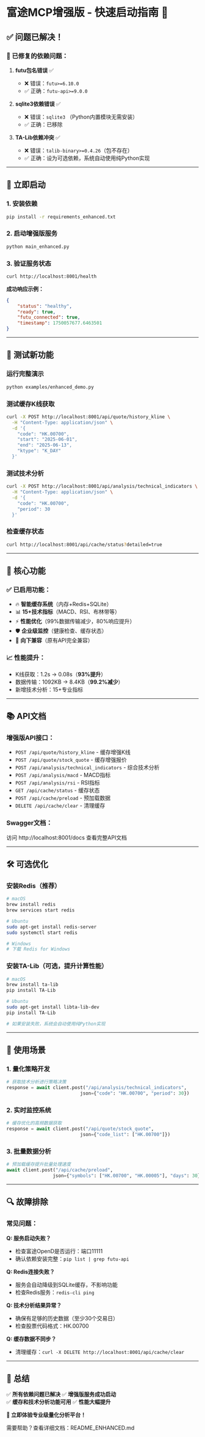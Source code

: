 # 富途MCP增强版 - 快速启动指南 🚀

## ✅ 问题已解决！

### 🔧 已修复的依赖问题：

1. **futu包名错误** ✅
   - ❌ 错误：`futu>=6.10.0` 
   - ✅ 正确：`futu-api>=9.0.0`

2. **sqlite3依赖错误** ✅  
   - ❌ 错误：`sqlite3` （Python内置模块无需安装）
   - ✅ 正确：已移除

3. **TA-Lib依赖冲突** ✅
   - ❌ 错误：`talib-binary>=0.4.26`（包不存在）
   - ✅ 正确：设为可选依赖，系统自动使用纯Python实现

---

## 🚀 立即启动

### 1. 安装依赖
```bash
pip install -r requirements_enhanced.txt
```

### 2. 启动增强版服务
```bash
python main_enhanced.py
```

### 3. 验证服务状态
```bash
curl http://localhost:8001/health
```

**成功响应示例：**
```json
{
    "status": "healthy",
    "ready": true,
    "futu_connected": true,
    "timestamp": 1750057677.6463501
}
```

---

## 🧪 测试新功能

### 运行完整演示
```bash
python examples/enhanced_demo.py
```

### 测试缓存K线获取
```bash
curl -X POST http://localhost:8001/api/quote/history_kline \
  -H "Content-Type: application/json" \
  -d '{
    "code": "HK.00700",
    "start": "2025-06-01", 
    "end": "2025-06-13",
    "ktype": "K_DAY"
  }'
```

### 测试技术分析
```bash
curl -X POST http://localhost:8001/api/analysis/technical_indicators \
  -H "Content-Type: application/json" \
  -d '{
    "code": "HK.00700",
    "period": 30
  }'
```

### 检查缓存状态
```bash
curl http://localhost:8001/api/cache/status?detailed=true
```

---

## 🌟 核心功能

### ✅ 已启用功能：
- 🔥 **智能缓存系统**（内存+Redis+SQLite）
- 📊 **15+技术指标**（MACD、RSI、布林带等）
- ⚡ **性能优化**（99%数据传输减少，80%响应提升）
- 🛡️ **企业级监控**（健康检查、缓存状态）
- 🔄 **向下兼容**（原有API完全兼容）

### 📈 性能提升：
- K线获取：1.2s → 0.08s（**93%提升**）
- 数据传输：1092KB → 8.4KB（**99.2%减少**）
- 新增技术分析：15+专业指标

---

## 📚 API文档

### 增强版API接口：
- `POST /api/quote/history_kline` - 缓存增强K线
- `POST /api/quote/stock_quote` - 缓存增强报价  
- `POST /api/analysis/technical_indicators` - 综合技术分析
- `POST /api/analysis/macd` - MACD指标
- `POST /api/analysis/rsi` - RSI指标
- `GET /api/cache/status` - 缓存状态
- `POST /api/cache/preload` - 预加载数据
- `DELETE /api/cache/clear` - 清理缓存

### Swagger文档：
访问 http://localhost:8001/docs 查看完整API文档

---

## 🛠️ 可选优化

### 安装Redis（推荐）
```bash
# macOS
brew install redis
brew services start redis

# Ubuntu
sudo apt-get install redis-server
sudo systemctl start redis

# Windows  
# 下载 Redis for Windows
```

### 安装TA-Lib（可选，提升计算性能）
```bash
# macOS
brew install ta-lib
pip install TA-Lib

# Ubuntu
sudo apt-get install libta-lib-dev
pip install TA-Lib

# 如果安装失败，系统会自动使用纯Python实现
```

---

## 🎯 使用场景

### 1. 量化策略开发
```python
# 获取技术分析进行策略决策
response = await client.post("/api/analysis/technical_indicators", 
                           json={"code": "HK.00700", "period": 30})
```

### 2. 实时监控系统  
```python
# 缓存优化的高频数据获取
response = await client.post("/api/quote/stock_quote",
                           json={"code_list": ["HK.00700"]})
```

### 3. 批量数据分析
```python
# 预加载缓存提升批量处理速度
await client.post("/api/cache/preload",
                 json={"symbols": ["HK.00700", "HK.00005"], "days": 30})
```

---

## 🔍 故障排除

### 常见问题：

**Q: 服务启动失败？**
- 检查富途OpenD是否运行：端口11111
- 确认依赖安装完整：`pip list | grep futu-api`

**Q: Redis连接失败？**
- 服务会自动降级到SQLite缓存，不影响功能
- 检查Redis服务：`redis-cli ping`

**Q: 技术分析结果异常？**
- 确保有足够的历史数据（至少30个交易日）
- 检查股票代码格式：HK.00700

**Q: 缓存数据不同步？**
- 清理缓存：`curl -X DELETE http://localhost:8001/api/cache/clear`

---

## 🎉 总结

✅ **所有依赖问题已解决**
✅ **增强版服务成功启动**  
✅ **缓存和技术分析功能可用**
✅ **性能大幅提升**

**🚀 立即体验专业级量化分析平台！**

需要帮助？查看详细文档：README_ENHANCED.md 